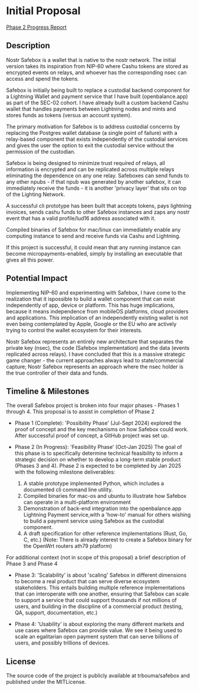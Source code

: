 # Initial Proposal 
[Phase 2 Progress Report](NOSTR-SAFEBOX-NOV-2024.md)
## Description
Nostr Safebox is a wallet that is native to the nostr network. The initial version takes its inspiration from NIP-60 where Cashu tokens are stored as encrypted events on relays, and whoever has the corresponding nsec can access and spend the tokens.

Safebox is initially being built to replace a custodial backend component for a Lightning Wallet and
payment service that I have built (openbalance.app) as part of the SEC-02 cohort. I have already
built a custom backend Cashu wallet that handles payments between Lightning nodes and mints and
stores funds as tokens (versus an account system).

The primary motivation for Safebox is to address custodial concerns by replacing the Postgres wallet database (a single point of failure) with a relay-based component that exists independently of the custodial services and gives the user the option to exit the custodial service without the permission of the custodian.

Safebox is being designed to minimize trust required of relays, all information is encrypted and can be replicated across multiple relays eliminating the dependence on any one relay. Safeboxes can send funds to any other npubs - if that npub was generated by another safebox, it can immediately receive the funds - it is another 'privacy layer' that sits on top of the Lighting Network.

A successful cli prototype has been built that accepts tokens, pays lightning invoices, sends cashu funds to other Safebox instances and zaps any nostr event that has a valid profile/lud16 address associated with it.

Compiled binaries of Safebox for mac/linux can immediately enable any computing instance to send and receive funds via Cashu and Lightning.

If this project is successful, it could mean that any running instance can become micropayments-enabled, simply by installing an executable that gives all this power.

## Potential Impact
Implementing NIP-60 and experimenting with Safebox, I have come to the realization that it ispossible to build a wallet component that can exist independently of app, device or platform. This has huge implications, because it means independence from mobileOS platforms, cloud providers and applications. This implication of an independently existing wallet is not even being contemplated by Apple, Google or the EU who are actively trying to control the wallet ecosystem for their interests.

Nostr Safebox represents an entirely new architecture that separates the private key (nsec), the code (Safebox implementation) and the data (events replicated across relays). I have concluded that this is a massive strategic game changer - the current approaches always lead to state/commercial capture; Nostr Safebox represents an approach where the nsec holder is the true controller of their data and funds.

## Timeline & Milestones
The overall Safebox project is broken into four major phases - Phases 1 through 4. This proposal is to assist in completion of Phase 2

- Phase 1 (Complete): 'Possibility Phase' (Jul-Sept 2024) explored the proof of concept and the key mechanisms on how Safebox could work. After successful proof of concept, a GitHub project was set up.

- Phase 2 (In Progress): 'Feasibility Phase' (Oct-Jan 2025) The goal of this phase is to specifically determine technical feasibility to inform a strategic decision on whether to develop a long-term stable product (Phases 3 and 4). Phase 2 is expected to be completed by Jan 2025 with the following milestone deliverables:
    1. A stable prototype implemented Python, which includes a documented cli command line utility.
    2. Compiled binaries for mac-os and ubuntu to illustrate how Safebox can operate in a multi-platform environment
    3. Demonstration of back-end integration into the openbalance.app Lightning Payment service,with a 'how-to' manual for others wishing to build a payment service using Safebox as the custodial component.
    4. A draft specification for other reference implementations (Rust, Go, C, etc.) (Note: There is already interest to create a Safebox binary for the OpenWrt routers ath79 platform)

For additional context (not in scope of this proposal) a brief description of Phase 3 and Phase 4

- Phase 3: 'Scalability' is about 'scaling' Safebox in different dimensions to become a real product that can serve diverse ecosystem stakeholders. This entails building multiple reference implementations that can interoperate with one another, ensuring that Safebox can scale to support a service that could support thousands if not millions of users, and building in the discipline of a commercial product (testing, QA, support, documentation, etc.)

- Phase 4: 'Usability' is about exploring the many different markets and use cases where Safebox can provide value. We see it being used to scale an egalitarian open payment system that can serve billions of users, and possibly trillions of devices.

## License
The source code of the project is publicly available at trbouma/safebox and published under the MITLicense.